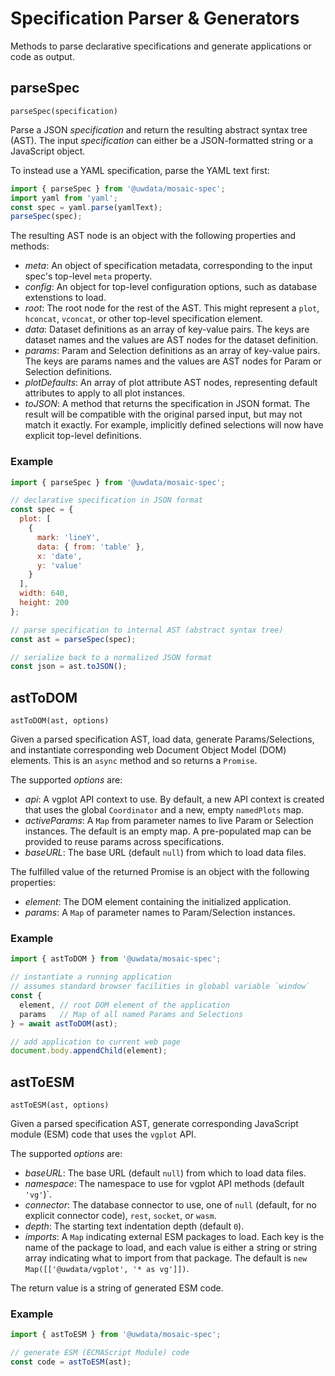 # Specification Parser & Generators

Methods to parse declarative specifications and generate applications or code as output.

## parseSpec

`parseSpec(specification)`

Parse a JSON _specification_ and return the resulting abstract syntax tree (AST).
The input _specification_ can either be a JSON-formatted string or a JavaScript object.

To instead use a YAML specification, parse the YAML text first:

``` js
import { parseSpec } from '@uwdata/mosaic-spec';
import yaml from 'yaml';
const spec = yaml.parse(yamlText);
parseSpec(spec);
```

The resulting AST node is an object with the following properties and methods:

- _meta_: An object of specification metadata, corresponding to the input spec's top-level `meta` property.
- _config_: An object for top-level configuration options, such as database extenstions to load.
- _root_: The root node for the rest of the AST. This might represent a `plot`, `hconcat`, `vconcat`, or other top-level specification element.
- _data_: Dataset definitions as an array of key-value pairs. The keys are dataset names and the values are AST nodes for the dataset definition.
- _params_: Param and Selection definitions as an array of key-value pairs. The keys are params names and the values are AST nodes for Param or Selection definitions.
- _plotDefaults_: An array of plot attribute AST nodes, representing default attributes to apply to all plot instances.
- _toJSON_: A method that returns the specification in JSON format. The result will be compatible with the original parsed input, but may not match it exactly. For example, implicitly defined selections will now have explicit top-level definitions.

### Example

```js
import { parseSpec } from '@uwdata/mosaic-spec';

// declarative specification in JSON format
const spec = {
  plot: [
    {
      mark: 'lineY',
      data: { from: 'table' },
      x: 'date',
      y: 'value'
    }
  ],
  width: 640,
  height: 200
};

// parse specification to internal AST (abstract syntax tree)
const ast = parseSpec(spec);

// serialize back to a normalized JSON format
const json = ast.toJSON();
```


## astToDOM

`astToDOM(ast, options)`

Given a parsed specification AST, load data, generate Params/Selections, and instantiate corresponding web Document Object Model (DOM) elements. This is an `async` method and so returns a `Promise`.

The supported _options_ are:

- _api_: A vgplot API context to use. By default, a new API context is created that uses the global `Coordinator` and a new, empty `namedPlots` map.
- _activeParams_: A `Map` from parameter names to live Param or Selection instances. The default is an empty map. A pre-populated map can be provided to reuse params across specifications.
- _baseURL_: The base URL (default `null`) from which to load data files.

The fulfilled value of the returned Promise is an object with the following properties:

- _element_: The DOM element containing the initialized application.
- _params_: A `Map` of parameter names to Param/Selection instances.

### Example

```js
import { astToDOM } from '@uwdata/mosaic-spec';

// instantiate a running application
// assumes standard browser facilities in globabl variable `window`
const {
  element, // root DOM element of the application
  params   // Map of all named Params and Selections
} = await astToDOM(ast);

// add application to current web page
document.body.appendChild(element);
```


## astToESM

`astToESM(ast, options)`

Given a parsed specification AST, generate corresponding JavaScript module (ESM) code that uses the `vgplot` API.

The supported _options_ are:

- _baseURL_: The base URL (default `null`) from which to load data files.
- _namespace_: The namespace to use for vgplot API methods (default `'vg'`)`.
- _connector_: The database connector to use, one of `null` (default, for no explicit connector code), `rest`, `socket`, or `wasm`.
- _depth_: The starting text indentation depth (default `0`).
- _imports_: A `Map` indicating external ESM packages to load. Each key is the name of the package to load, and each value is either a string or string array indicating what to import from that package. The default is `new Map([['@uwdata/vgplot', '* as vg']])`.

The return value is a string of generated ESM code.

### Example

```js
import { astToESM } from '@uwdata/mosaic-spec';

// generate ESM (ECMAScript Module) code
const code = astToESM(ast);
```
